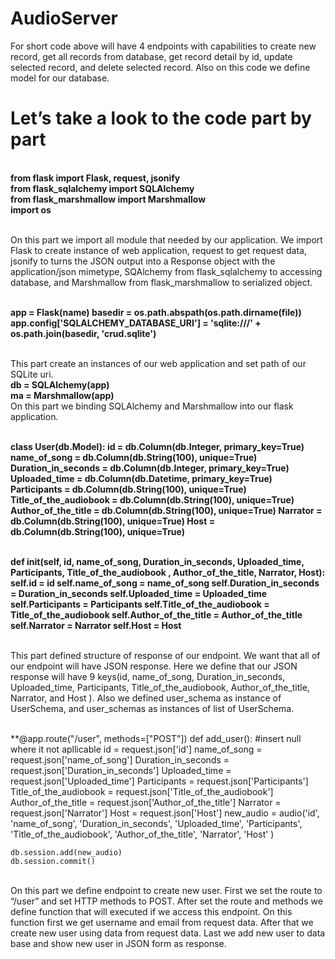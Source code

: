 # AudioServer
For short code above will have 4 endpoints with capabilities to create new record, get all records from database, get record detail by id, update selected record, and delete selected record. Also on this code we define model for our database.
# Let’s take a look to the code part by part
 <br> **from flask import Flask, request, jsonify
 <br> from flask_sqlalchemy import SQLAlchemy
 <br> from flask_marshmallow import Marshmallow
 <br> import os**
 
 <br>On this part we import all module that needed by our application. We import Flask to create instance of web application, request to get request data, jsonify to turns the JSON output into a Response object with the application/json mimetype, SQAlchemy from flask_sqlalchemy to accessing database, and Marshmallow from flask_marshmallow to serialized object.
 
<br> **app = Flask(__name__)
basedir = os.path.abspath(os.path.dirname(__file__))
app.config['SQLALCHEMY_DATABASE_URI'] = 'sqlite:///' + os.path.join(basedir, 'crud.sqlite')**

<br> This part create an instances of our web application and set path of our SQLite uri.
<br>**db = SQLAlchemy(app)
<br>ma = Marshmallow(app)**
<br>On this part we binding SQLAlchemy and Marshmallow into our flask application.

<br>**class User(db.Model):
    id = db.Column(db.Integer, primary_key=True)
    name_of_song = db.Column(db.String(100), unique=True)
    Duration_in_seconds = db.Column(db.Integer, primary_key=True)
    Uploaded_time = db.Column(db.Datetime, primary_key=True)
    Participants = db.Column(db.String(100), unique=True)
    Title_of_the_audiobook = db.Column(db.String(100), unique=True)
    Author_of_the_title = db.Column(db.String(100), unique=True)
    Narrator = db.Column(db.String(100), unique=True)
    Host = db.Column(db.String(100), unique=True)**

<br>  **def __init__(self, id,  name_of_song, Duration_in_seconds, Uploaded_time, Participants, Title_of_the_audiobook , Author_of_the_title, Narrator, Host):
        self.id = id
        self.name_of_song = name_of_song
        self.Duration_in_seconds = Duration_in_seconds
        self.Uploaded_time = Uploaded_time
        self.Participants = Participants
        self.Title_of_the_audiobook = Title_of_the_audiobook
        self.Author_of_the_title = Author_of_the_title
        self.Narrator = Narrator
        self.Host = Host**
        
<br>   This part defined structure of response of our endpoint. We want that all of our endpoint will have JSON response. Here we define that our JSON response will have 9 keys(id,  name_of_song, Duration_in_seconds, Uploaded_time,  Participants, Title_of_the_audiobook, Author_of_the_title,  Narrator, and Host ). Also we defined user_schema as instance of UserSchema, and user_schemas as instances of list of UserSchema.     


<br> **@app.route("/user", methods=["POST"])
def add_user():
    #insert null where it not apllicable
    id = request.json['id']
    name_of_song = request.json['name_of_song']
    Duration_in_seconds = request.json['Duration_in_seconds']
    Uploaded_time = request.json['Uploaded_time']
    Participants = request.json['Participants']
    Title_of_the_audiobook = request.json['Title_of_the_audiobook']
    Author_of_the_title = request.json['Author_of_the_title']
    Narrator = request.json['Narrator']
    Host = request.json['Host']
    new_audio = audio('id', 'name_of_song', 'Duration_in_seconds', 'Uploaded_time', 'Participants', 'Title_of_the_audiobook', 'Author_of_the_title', 'Narrator', 'Host' )

    db.session.add(new_audio)
    db.session.commit()


 <br> On this part we define endpoint to create new user. First we set the route to “/user” and set HTTP methods to POST. After set the route and methods we define function that will executed if we access this endpoint. On this function first we get username and email from request data. After that we create new user using data from request data. Last we add new user to data base and show new user in JSON form as response.
    
